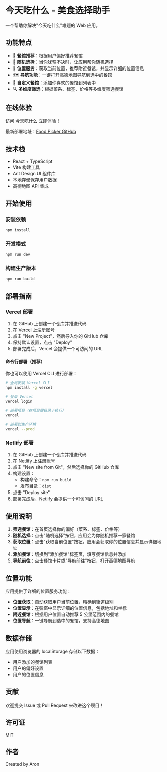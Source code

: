 # 今天吃什么 - 美食选择助手

一个帮助你解决"今天吃什么"难题的 Web 应用。

## 功能特点

- 🍔 **餐馆推荐**：根据用户偏好推荐餐馆
- 🎲 **随机选择**：当你犹豫不决时，让应用帮你随机选择
- 📍 **位置服务**：获取当前位置，推荐附近餐馆，并显示详细的位置信息
- 🗺️ **导航功能**：一键打开高德地图导航到选中的餐馆
- 📝 **自定义餐馆**：添加你喜欢的餐馆到列表中
- 🔍 **多维度筛选**：根据菜系、标签、价格等多维度筛选餐馆

## 在线体验

访问 [今天吃什么](https://food-picker-aron.vercel.app) 立即体验！

最新部署地址：[Food Picker GitHub](https://food-picker-github-f7mtz0pwc-arons-projects-436111c9.vercel.app)

## 技术栈

- React + TypeScript
- Vite 构建工具
- Ant Design UI 组件库
- 本地存储保存用户数据
- 高德地图 API 集成

## 开始使用

### 安装依赖

```bash
npm install
```

### 开发模式

```bash
npm run dev
```

### 构建生产版本

```bash
npm run build
```

## 部署指南

### Vercel 部署

1. 在 GitHub 上创建一个仓库并推送代码
2. 在 [Vercel](https://vercel.com) 上注册账号
3. 点击 "New Project"，然后导入你的 GitHub 仓库
4. 保持默认设置，点击 "Deploy"
5. 部署完成后，Vercel 会提供一个可访问的 URL

#### 命令行部署（推荐）

你也可以使用 Vercel CLI 进行部署：

```bash
# 全局安装 Vercel CLI
npm install -g vercel

# 登录 Vercel
vercel login

# 部署项目（在项目根目录下执行）
vercel

# 部署到生产环境
vercel --prod
```

### Netlify 部署

1. 在 GitHub 上创建一个仓库并推送代码
2. 在 [Netlify](https://netlify.com) 上注册账号
3. 点击 "New site from Git"，然后选择你的 GitHub 仓库
4. 构建设置：
   - 构建命令：`npm run build`
   - 发布目录：`dist`
5. 点击 "Deploy site"
6. 部署完成后，Netlify 会提供一个可访问的 URL

## 使用说明

1. **筛选餐馆**：在首页选择你的偏好（菜系、标签、价格等）
2. **随机选择**：点击"随机选择"按钮，应用会为你随机推荐一家餐馆
3. **获取位置**：点击"获取当前位置"按钮，应用会获取你的位置信息并显示详细地址
4. **添加餐馆**：切换到"添加餐馆"标签页，填写餐馆信息并添加
5. **导航前往**：点击餐馆卡片或"导航前往"按钮，打开高德地图导航

## 位置功能

应用提供了详细的位置服务功能：

- **位置获取**：自动获取用户当前位置，精确到街道级别
- **位置显示**：在弹窗中显示详细的位置信息，包括地址和坐标
- **附近餐馆**：根据用户位置自动推荐 5 公里范围内的餐馆
- **位置导航**：一键导航到选中的餐馆，支持高德地图

## 数据存储

应用使用浏览器的 localStorage 存储以下数据：

- 用户添加的餐馆列表
- 用户的偏好设置
- 用户的位置信息

## 贡献

欢迎提交 Issue 或 Pull Request 来改进这个项目！

## 许可证

MIT

## 作者

Created by Aron
